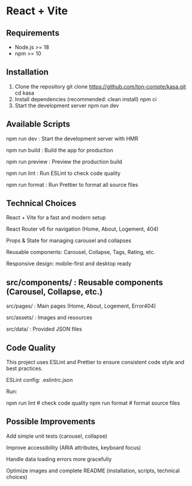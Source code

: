 # React + Vite

## Requirements
- Node.js >= 18
- npm >= 10

## Installation
1. Clone the repository
   git clone https://github.com/ton-compte/kasa.git
   cd kasa
2. Install dependencies (recommended: clean install)
   npm ci
3. Start the development server
   npm run dev

## Available Scripts

npm run dev : Start the development server with HMR

npm run build : Build the app for production

npm run preview : Preview the production build

npm run lint : Run ESLint to check code quality

npm run format : Run Prettier to format all source files

## Technical Choices

React + Vite for a fast and modern setup

React Router v6 for navigation (Home, About, Logement, 404)

Props & State for managing carousel and collapses

Reusable components: Carousel, Collapse, Tags, Rating, etc.

Responsive design: mobile-first and desktop ready

## src/components/ : Reusable components (Carousel, Collapse, etc.)

src/pages/ : Main pages (Home, About, Logement, Error404)

src/assets/ : Images and resources

src/data/ : Provided JSON files

## Code Quality

This project uses ESLint and Prettier to ensure consistent code style and best practices.

ESLint config: .eslintrc.json

Run:

npm run lint   # check code quality
npm run format # format source files

## Possible Improvements

Add simple unit tests (carousel, collapse)

Improve accessibility (ARIA attributes, keyboard focus)

Handle data loading errors more gracefully

Optimize images and complete README (installation, scripts, technical choices)

